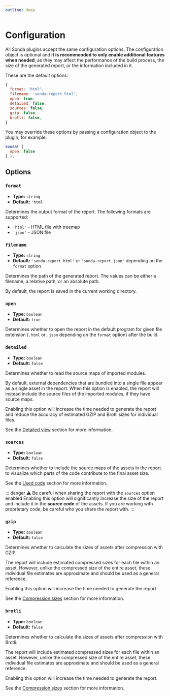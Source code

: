 ```yaml
---
outline: deep
---
```


# Configuration

All Sonda plugins accept the same configuration options. The configuration object is optional and **it is recommended to only enable additional features when needed**, as they may affect the performance of the build process, the size of the generated report, or the information included in it.

These are the default options:

```js
{
  format: 'html',
  filename: 'sonda-report.html',
  open: true,
  detailed: false,
  sources: false,
  gzip: false,
  brotli: false,
}
```

You may override these options by passing a configuration object to the plugin, for example:

```js
Sonda( {
  open: false
} );
```

## Options

### `format`

* **Type:** `string`
* **Default:** `'html'`

Determines the output format of the report. The following formats are supported:

* `'html'` - HTML file with treemap
* `'json'` - JSON file

### `filename`

* **Type:** `string`
* **Default:** `'sonda-report.html'` or `'sonda-report.json'` depending on the `format` option

Determines the path of the generated report. The values can be either a filename, a relative path, or an absolute path.

By default, the report is saved in the current working directory.

### `open`

* **Type:** `boolean`
* **Default:** `true`

Determines whether to open the report in the default program for given file extension (`.html` or `.json` depending on the `format` option) after the build.

### `detailed`

* **Type:** `boolean`
* **Default:** `false`

Determines whether to read the source maps of imported modules.

By default, external dependencies that are bundled into a single file appear as a single asset in the report. When this option is enabled, the report will instead include the source files of the imported modules, if they have source maps.

Enabling this option will increase the time needed to generate the report and reduce the accuracy of estimated GZIP and Brotli sizes for individual files.

See the [Detailed view](/features/detailed-view) section for more information.

### `sources`

* **Type:** `boolean`
* **Default:** `false`

Determines whether to include the source maps of the assets in the report to visualize which parts of the code contribute to the final asset size.

See the [Used code](/features/used-code) section for more information.

::: danger ⚠️ Be careful when sharing the report with the `sources` option enabled
Enabling this option will significantly increase the size of the report and include it in the **source code** of the assets. If you are working with proprietary code, be careful who you share the report with.
:::

### `gzip`

* **Type:** `boolean`
* **Default:** `false`

Determines whether to calculate the sizes of assets after compression with GZIP.

The report will include estimated compressed sizes for each file within an asset. However, unlike the compressed size of the entire asset, these individual file estimates are approximate and should be used as a general reference.

Enabling this option will increase the time needed to generate the report.

See the [Compression sizes](/features/compression-sizes) section for more information.

### `brotli`

* **Type:** `boolean`
* **Default:** `false`

Determines whether to calculate the sizes of assets after compression with Brotli.

The report will include estimated compressed sizes for each file within an asset. However, unlike the compressed size of the entire asset, these individual file estimates are approximate and should be used as a general reference.

Enabling this option will increase the time needed to generate the report.

See the [Compression sizes](/features/compression-sizes) section for more information.
